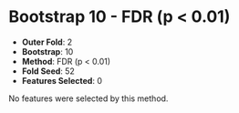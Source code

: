 # Bootstrap 10 - FDR (p < 0.01)

- **Outer Fold**: 2
- **Bootstrap**: 10
- **Method**: FDR (p < 0.01)
- **Fold Seed**: 52
- **Features Selected**: 0

No features were selected by this method.
